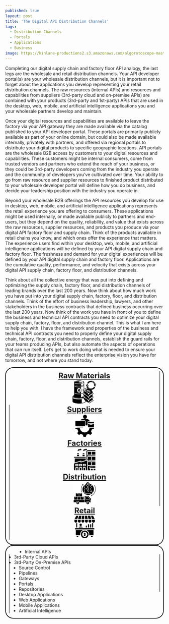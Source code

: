 ```yaml
---
published: true
layout: post
title: 'The Digital API Distribution Channels'
tags:
  - Distribution Channels
  - Portals
  - Applications
  - Business
image: https://kinlane-productions2.s3.amazonaws.com/algorotoscope-master/citizenship-highway-granary-truck_36557728122_o.jpg
---
```

Completing our digital supply chain and factory floor API analogy, the last legs are the wholesale and retail distribution channels. Your API developer portal(s) are your wholesale distribution channels, but it is important not to forget about the applications you develop representing your retail distribution channels. The raw resources (internal APIs) and resources and capabilities from suppliers (3rd-party cloud and on-premise APIs) are combined with your products (3rd-party and 1st-party) APIs that are used in the desktop, web, mobile, and artificial intelligence applications you and your wholesale partners develop and maintain.

Once your digital resources and capabilities are available to leave the factory via your API gateway they are made available via the catalog published to your API developer portal. These portals are primarily publicly available as part of your online domain, but could also be made available internally, privately with partners, and offered via regional portals to distribute your digital products to specific geographic locations. API portals are the wholesale B2B access by customers to your digital resources and capabilities. These customers might be internal consumers, come from trusted vendors and partners who extend the reach of your business, or they could be 3rd-party developers coming from the industry you operate and the community of developers you’ve cultivated over time. Your ability to go from raw resource and supplier resources to finished product distributed to your wholesale developer portal will define how you do business, and decide your leadership position with the industry you operate in.

Beyond your wholesale B2B offerings the API resources you develop for use in desktop, web, mobile, and artificial intelligence applications represents the retail experience you are offering to consumers. These applications might be used internally, or made available publicly to partners and end-users, but they depend on the quality, reliability, and value that exists across the raw resources, supplier resources, and products you produce via your digital API factory floor and supply chain. Think of the products available in retail chains you know, and which ones offer the experience that matters. The experience users find within your desktop, web, mobile, and artificial intelligence applications will be defined by your API digital supply chain and factory floor. The freshness and demand for your digital experiences will be defined by your API digital supply chain and factory floor. Applications are the cumulative quality, performance, and velocity that exists across your digital API supply chain, factory floor, and distribution channels. 

Think about all the collective energy that was put into defining and optimizing the supply chain, factory floor, and distribution channels of leading brands over the last 200 years. Now think about how much work you have put into your digital supply chain, factory, floor, and distribution channels. Think of the effort of business leadership, lawyers, and other stakeholders in the business contracts that defined business occurring over the last 200 years. Now think of the work you have in front of you to define the business and technical API contracts you need to optimize your digital supply chain, factory, floor, and distribution channel. This is what I am here to help you with. I have the framework and properties of the business and technical API contracts you need to properly define your digital supply chain, factory, floor, and distribution channels, establish the guard rails for your teams producing APIs, but also automate the aspects of operations that can run itself. Let’s get to work doing what is needed to ensure your digital API distribution channels reflect the enterprise vision you have for tomorrow, and not where you stand today.
<br>
<div class="container" style="margin-bottom: 25px;">
	<div class="row" style="border: 2px solid #000; padding: 10px 10px 15px 10px; border-radius: 25px;">
		<div class="col" align="center" style="border-right: 1px #000 solid;">
			<div class="row">
				<div class="col" style="font-size: 24px; font-weight: bold; text-decoration: underline;"><a href="https://apievangelist.com/2024/09/01/the-digital-api-supply-chain/">Raw Materials</a></div>
			</div>
			<div class="row">
				<div class="col"><img src="/images/raw-materials.png" height="75"></div>
			</div>
		</div>
		<div class="col" align="center" style="border-right: 1px #000 solid; border-left: 1px #000 solid;"">
			<div class="row">
				<div class="col" style="font-size: 24px; font-weight: bold; text-decoration: underline;"><a href="https://apievangelist.com/2024/09/01/the-digital-api-supply-chain/">Suppliers</a></div>
			</div>
			<div class="row">
				<div class="col"><img src="/images/suppliers.png" height="75"></div>
			</div>
		</div>
		<div class="col" align="center" style="border-right: 1px #000 solid; border-left: 1px #000 solid;"">
			<div class="row">
				<div class="col" style="font-size: 24px; font-weight: bold; text-decoration: underline;"><a href="https://apievangelist.com/2024/09/01/the-digital-api-factory-floor/">Factories</a></div>
			</div>
			<div class="row">
				<div class="col"><img src="/images/factories.png" height="75"></div>
			</div>
		</div>
		<div class="col" align="center" style="border-right: 1px #000 solid; border-left: 1px #000 solid;"">
			<div class="row">
				<div class="col" style="font-size: 24px; font-weight: bold; text-decoration: underline;"><a href="https://apievangelist.com/2024/09/01/the-digital-api-distribution-channels/">Distribution</a></div>
			</div>
			<div class="row">
				<div class="col"><img src="/images/distribution.png" height="75"></div>
			</div>
		</div>	
		<div class="col" align="center" style="border-left: 1px #000 solid;"">
			<div class="row">
				<div class="col" style="font-size: 24px; font-weight: bold; text-decoration: underline;"><a href="https://apievangelist.com/2024/09/01/the-digital-api-distribution-channels/">Retail</a></div>
			</div>
			<div class="row">
				<div class="col"><img src="/images/retail.png" height="75"></div>
			</div>
		</div>		      	  
	</div>
	<div class="row" style="border: 2px solid #000; padding: 10px 10px 15px 10px; border-radius: 25px;">
		<div class="col">
			<ul style="margin: 0px; padding: 0px 0px 0px 50px;">
				<li>Internal APIs</li>									
			</ul>			
		</div>
		<div class="col" style="border-right: 1px #000 solid; border-left: 1px #000 solid;"">
			<ul style="margin: 0px; padding: 0px 0px 0px 15px;">
				<li>3rd-Party Cloud APIs</li>
				<li>3rd-Party On-Premise APIs</li>									
			</ul>				
		</div>
		<div class="col" style="border-right: 1px #000 solid; border-left: 1px #000 solid;"">				
			<ul style="margin: 0px; padding: 0px 0px 0px 30px;">
				<li>Source Control</li>
				<li>Pipelines</li>
				<li>Gateways</li>										
			</ul>												
		</div>
		<div class="col" style="border-right: 1px #000 solid; border-left: 1px #000 solid;"">
			<ul style="margin: 0px; padding: 0px 0px 0px 30px;">
				<li>Portals</li>
				<li>Repositories</li>											
			</ul>					
		</div>	
		<div class="col" style="border-left: 1px #000 solid;">
			<ul style="margin: 0px; padding: 0px 0px 0px 30px;">
				<li>Desktop Applications</li>
				<li>Web Applications</li>
				<li>Mobile Applications</li>
				<li>Artificial Intelligence</li>												
			</ul>
		</div>					      	  
	</div>	
</div>